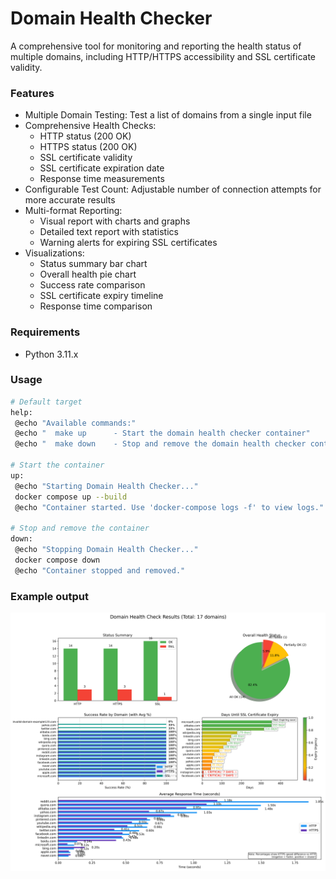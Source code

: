 # Domain Health Checker

A comprehensive tool for monitoring and reporting the health status of multiple domains, including HTTP/HTTPS accessibility and SSL certificate validity.

### Features

- Multiple Domain Testing: Test a list of domains from a single input file
- Comprehensive Health Checks:
  - HTTP status (200 OK)
  - HTTPS status (200 OK)
  - SSL certificate validity
  - SSL certificate expiration date
  - Response time measurements
- Configurable Test Count: Adjustable number of connection attempts for more accurate results
- Multi-format Reporting:
  - Visual report with charts and graphs
  - Detailed text report with statistics
  - Warning alerts for expiring SSL certificates
- Visualizations:
  - Status summary bar chart
  - Overall health pie chart
  - Success rate comparison
  - SSL certificate expiry timeline
  - Response time comparison

### Requirements

- Python 3.11.x

### Usage

```bash
# Default target
help:
 @echo "Available commands:"
 @echo "  make up      - Start the domain health checker container"
 @echo "  make down    - Stop and remove the domain health checker container"

# Start the container
up:
 @echo "Starting Domain Health Checker..."
 docker compose up --build
 @echo "Container started. Use 'docker-compose logs -f' to view logs."

# Stop and remove the container
down:
 @echo "Stopping Domain Health Checker..."
 docker compose down
 @echo "Container stopped and removed."
```

### Example output

![Example Output](./domain_health_check_latest.png)
